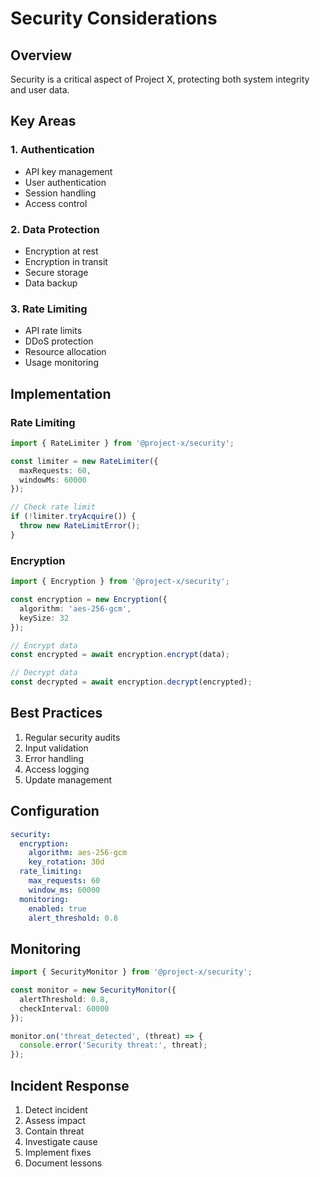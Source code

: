 # Security Considerations

## Overview

Security is a critical aspect of Project X, protecting both system integrity and user data.

## Key Areas

### 1. Authentication
- API key management
- User authentication
- Session handling
- Access control

### 2. Data Protection
- Encryption at rest
- Encryption in transit
- Secure storage
- Data backup

### 3. Rate Limiting
- API rate limits
- DDoS protection
- Resource allocation
- Usage monitoring

## Implementation

### Rate Limiting

```typescript
import { RateLimiter } from '@project-x/security';

const limiter = new RateLimiter({
  maxRequests: 60,
  windowMs: 60000
});

// Check rate limit
if (!limiter.tryAcquire()) {
  throw new RateLimitError();
}
```

### Encryption

```typescript
import { Encryption } from '@project-x/security';

const encryption = new Encryption({
  algorithm: 'aes-256-gcm',
  keySize: 32
});

// Encrypt data
const encrypted = await encryption.encrypt(data);

// Decrypt data
const decrypted = await encryption.decrypt(encrypted);
```

## Best Practices

1. Regular security audits
2. Input validation
3. Error handling
4. Access logging
5. Update management

## Configuration

```yaml
security:
  encryption:
    algorithm: aes-256-gcm
    key_rotation: 30d
  rate_limiting:
    max_requests: 60
    window_ms: 60000
  monitoring:
    enabled: true
    alert_threshold: 0.8
```

## Monitoring

```typescript
import { SecurityMonitor } from '@project-x/security';

const monitor = new SecurityMonitor({
  alertThreshold: 0.8,
  checkInterval: 60000
});

monitor.on('threat_detected', (threat) => {
  console.error('Security threat:', threat);
});
```

## Incident Response

1. Detect incident
2. Assess impact
3. Contain threat
4. Investigate cause
5. Implement fixes
6. Document lessons